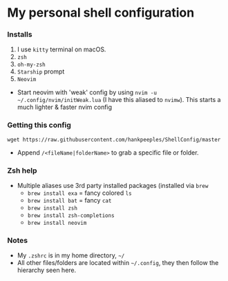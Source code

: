 # My personal shell configuration

### Installs
1. I use `kitty` terminal on macOS.
2. `zsh`
3. `oh-my-zsh`
4. `Starship` prompt
5. `Neovim`

- Start neovim with 'weak' config by using `nvim -u ~/.config/nvim/initWeak.lua` (I have this aliased to `nvimw`). This starts a much lighter & faster nvim config 

### Getting this config
```
wget https://raw.githubusercontent.com/hankpeeples/ShellConfig/master
```
- Append `/<fileName|folderName>` to grab a specific file or folder.
  
### Zsh help
- Multiple aliases use 3rd party installed packages (installed via `brew`
  - `brew install exa` = fancy colored `ls`
  - `brew install bat` = fancy `cat`
  - `brew install zsh` 
  - `brew install zsh-completions`
  - `brew install neovim`

### Notes
- My `.zshrc` is in my home directory, `~/`
- All other files/folders are located within `~/.config`, they then follow the hierarchy seen here.
